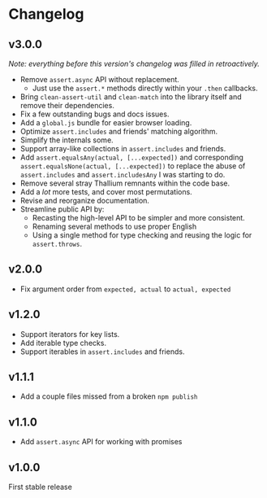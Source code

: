 # Changelog

## v3.0.0

*Note: everything before this version's changelog was filled in retroactively.*

- Remove `assert.async` API without replacement.
    - Just use the `assert.*` methods directly within your `.then` callbacks.
- Bring `clean-assert-util` and `clean-match` into the library itself and remove their dependencies.
- Fix a few outstanding bugs and docs issues.
- Add a `global.js` bundle for easier browser loading.
- Optimize `assert.includes` and friends' matching algorithm.
- Simplify the internals some.
- Support array-like collections in `assert.includes` and friends.
- Add `assert.equalsAny(actual, [...expected])` and corresponding `assert.equalsNone(actual, [...expected])` to replace the abuse of `assert.includes` and `assert.includesAny` I was starting to do.
- Remove several stray Thallium remnants within the code base.
- Add a *lot* more tests, and cover most permutations.
- Revise and reorganize documentation.
- Streamline public API by:
    - Recasting the high-level API to be simpler and more consistent.
    - Renaming several methods to use proper English
    - Using a single method for type checking and reusing the logic for `assert.throws`.

## v2.0.0

- Fix argument order from `expected, actual` to `actual, expected`

## v1.2.0

- Support iterators for key lists.
- Add iterable type checks.
- Support iterables in `assert.includes` and friends.

## v1.1.1

- Add a couple files missed from a broken `npm publish`

## v1.1.0

- Add `assert.async` API for working with promises

## v1.0.0

First stable release
